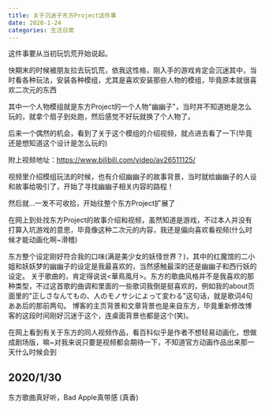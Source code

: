 ```yaml
---
title: 关于沉迷于东方Project这件事
date: 2020-1-24
categories: 生活日常
---
```


这件事要从当初玩饥荒开始说起。

快期末的时候被朋友拉去玩饥荒，依我这性格，刚入手的游戏肯定会沉迷其中，当时看各种玩法，安装各种模组，尤其是喜欢安装那些人物的模组，毕竟原本就很喜欢二次元的东西

其中一个人物模组就是东方Project的一个人物"幽幽子"，当时并不知道她是怎么玩的，就拿个扇子到处跑，然后感觉不好玩就换了个人物了。

后来一个偶然的机会，看到了关于这个模组的介绍视频，就点进去看了一下(毕竟还是想知道这个设计是怎么玩的)

附上视频地址：https://www.bilibili.com/video/av26511125/

视频里介绍模组玩法的时候，也有介绍幽幽子的故事背景，当时就给幽幽子的人设和故事给吸引了，开始了寻找幽幽子相关内容的路程！

然后就...一发不可收拾，开始往整个东方Project扩展了

在网上到处找东方Project的故事介绍和视频，虽然知道是游戏，不过本人并没有打算入坑游戏的意思，毕竟像这种二次元的内容，我还是偏向喜欢看视频(什么时候才能动画化啊~滑稽)

东方整个设定刚好符合我的口味(满是美少女的妖怪世界？)，其中的红魔馆的二小姐和妖妖梦的幽幽子的设定是我最喜欢的，当然感触最深的还是幽幽子和西行妖的设定。
关于歌曲的，肯定得说说<華鳥風月>。东方的歌曲风格并不是我喜欢的那种类型，不过这首歌的曲调和里面的一些歌词我倒是挺喜欢的，例如我的about页面里的"正しさなんてもの、人のモノサシによって変わる"这句话，就是歌词4句ああ后的那前两句。
博客的主页背景和文章背景也是来自东方，毕竟重新修改博客的这段时间刚好沉迷于这个，连桌面背景也都是这个(笑)。

在网上看到有关于东方的同人视频作品，看百科似乎是作者不想轻易动画化，想做成剧场版，嘛~对我来说只要是视频都会期待一下，不知道官方动画作品出来那一天什么时候会到

2020/1/30
---
东方歌曲真好听，Bad Apple真带感
(真香)
